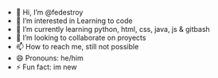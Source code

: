 - 👋 Hi, I’m @fedestroy
- 👀 I’m interested in Learning to code
- 🌱 I’m currently learning python, html, css, java, js & gitbash
- 💞️ I’m looking to collaborate on proyects  
- 📫 How to reach me, still not possible
- 😄 Pronouns: he/him
- ⚡ Fun fact: im new

<!---
fedestroy/fedestroy is a ✨ special ✨ repository because its `README.md` (this file) appears on your GitHub profile.
You can click the Preview link to take a look at your changes.
--->
